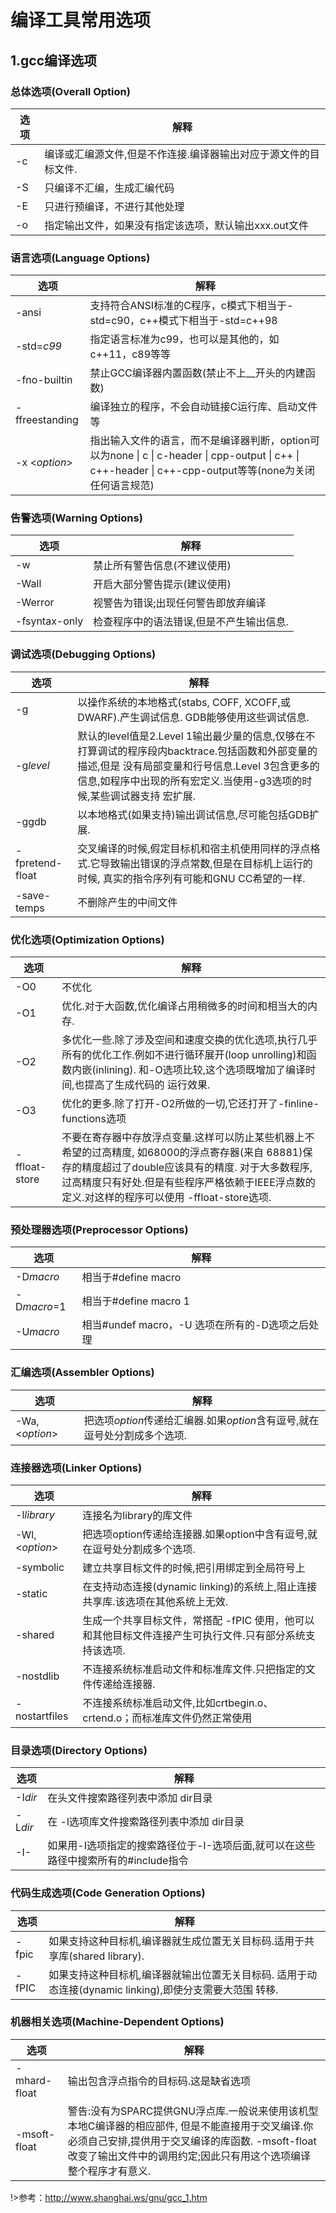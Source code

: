 # 编译工具常用选项

## 1.gcc编译选项


### 总体选项(Overall Option)

| 选项 | 解释                                                         |
| ---- | ------------------------------------------------------------ |
| -c   | 编译或汇编源文件,但是不作连接.编译器输出对应于源文件的目标文件. |
| -S   | 只编译不汇编，生成汇编代码                                   |
| -E   | 只进行预编译，不进行其他处理                                 |
| -o   | 指定输出文件，如果没有指定该选项，默认输出xxx.out文件        |

### 语言选项(Language Options)

| 选项           | 解释                                                         |
| -------------- | ------------------------------------------------------------ |
| -ansi          | 支持符合ANSI标准的C程序，c模式下相当于-std=c90，c++模式下相当于-std=c++98 |
| -std=*c99*     | 指定语言标准为c99，也可以是其他的，如c++11，c89等等          |
| -fno-builtin   | 禁止GCC编译器内置函数(禁止不上__开头的内建函数)              |
| -ffreestanding | 编译独立的程序，不会自动链接C运行库、启动文件等              |
| -x <*option*>  | 指出输入文件的语言，而不是编译器判断，option可以为none \| c \| c-header \| cpp-output \| c++ \|  c++-header \| c++-cpp-output等等(none为关闭任何语言规范) |

### 告警选项(Warning Options)

| 选项          | 解释                                     |
| ------------- | ---------------------------------------- |
| -w            | 禁止所有警告信息(不建议使用)             |
| -Wall         | 开启大部分警告提示(建议使用)             |
| -Werror       | 视警告为错误;出现任何警告即放弃编译      |
| -fsyntax-only | 检查程序中的语法错误,但是不产生输出信息. |

### 调试选项(Debugging Options)

| 选项            | 解释                                                         |
| --------------- | ------------------------------------------------------------ |
| -g              | 以操作系统的本地格式(stabs, COFF, XCOFF,或DWARF).产生调试信息. GDB能够使用这些调试信息. |
| -g*level*       | 默认的level值是2.Level 1输出最少量的信息,仅够在不打算调试的程序段内backtrace.包括函数和外部变量的描述,但是 没有局部变量和行号信息.Level 3包含更多的信息,如程序中出现的所有宏定义.当使用-g3选项的时候,某些调试器支持 宏扩展. |
| -ggdb           | 以本地格式(如果支持)输出调试信息,尽可能包括GDB扩展.          |
| -fpretend-float | 交叉编译的时候,假定目标机和宿主机使用同样的浮点格式.它导致输出错误的浮点常数,但是在目标机上运行的时候, 真实的指令序列有可能和GNU CC希望的一样. |
| -save-temps     | 不删除产生的中间文件                                         |

### 优化选项(Optimization Options)

| 选项          | 解释                                                         |
| ------------- | ------------------------------------------------------------ |
| -O0           | 不优化                                                       |
| -O1           | 优化.对于大函数,优化编译占用稍微多的时间和相当大的内存.      |
| -O2           | 多优化一些.除了涉及空间和速度交换的优化选项,执行几乎所有的优化工作.例如不进行循环展开(loop unrolling)和函数内嵌(inlining). 和-O选项比较,这个选项既增加了编译时间,也提高了生成代码的 运行效果. |
| -O3           | 优化的更多.除了打开-O2所做的一切,它还打开了-finline-functions选项 |
| -ffloat-store | 不要在寄存器中存放浮点变量.这样可以防止某些机器上不希望的过高精度, 如68000的浮点寄存器(来自 68881)保存的精度超过了double应该具有的精度.  对于大多数程序,过高精度只有好处.但是有些程序严格依赖于IEEE浮点数的定义.对这样的程序可以使用 -ffloat-store选项. |

### 预处理器选项(Preprocessor Options)

| 选项        | 解释                                             |
| ----------- | ------------------------------------------------ |
| -D*macro*   | 相当于#define macro                              |
| -D*macro*=1 | 相当于#define macro 1                            |
| -U*macro*   | 相当#undef  macro，-U 选项在所有的-D选项之后处理 |

### 汇编选项(Assembler Options)

| 选项           | 解释                                                         |
| -------------- | ------------------------------------------------------------ |
| -Wa,<*option*> | 把选项*option*传递给汇编器.如果*option*含有逗号,就在逗号处分割成多个选项. |

### 连接器选项(Linker Options)

| 选项           | 解释                                                         |
| -------------- | ------------------------------------------------------------ |
| -l*library*    | 连接名为library的库文件                                      |
| -Wl,<*option*> | 把选项option传递给连接器.如果option中含有逗号,就在逗号处分割成多个选项. |
| -symbolic      | 建立共享目标文件的时候,把引用绑定到全局符号上                |
| -static        | 在支持动态连接(dynamic linking)的系统上,阻止连接共享库.该选项在其他系统上无效. |
| -shared        | 生成一个共享目标文件，常搭配 -fPIC 使用，他可以和其他目标文件连接产生可执行文件.只有部分系统支持该选项. |
| -nostdlib      | 不连接系统标准启动文件和标准库文件.只把指定的文件传递给连接器. |
| -nostartfiles  | 不连接系统标准启动文件,比如crtbegin.o、crtend.o；而标准库文件仍然正常使用 |

### 目录选项(Directory Options)

| 选项    | 解释                                                         |
| ------- | ------------------------------------------------------------ |
| -I*dir* | 在头文件搜索路径列表中添加 dir目录                           |
| -L*dir* | 在 -l选项库文件搜索路径列表中添加 dir目录                    |
| -I-     | 如果用-I选项指定的搜索路径位于-I-选项后面,就可以在这些路径中搜索所有的#include指令 |

### 代码生成选项(Code Generation Options)

| 选项  | 解释                                                         |
| ----- | ------------------------------------------------------------ |
| -fpic | 如果支持这种目标机,编译器就生成位置无关目标码.适用于共享库(shared library). |
| -fPIC | 如果支持这种目标机,编译器就输出位置无关目标码. 适用于动态连接(dynamic linking),即使分支需要大范围 转移. |


### 机器相关选项(Machine-Dependent Options)

| 选项         | 解释                                                         |
| ------------ | ------------------------------------------------------------ |
| -mhard-float | 输出包含浮点指令的目标码.这是缺省选项                        |
| -msoft-float | 警告:没有为SPARC提供GNU浮点库.一般说来使用该机型本地C编译器的相应部件, 但是不能直接用于交叉编译.你必须自己安排,提供用于交叉编译的库函数.  -msoft-float改变了输出文件中的调用约定;因此只有用这个选项编译整个程序才有意义. |

!>参考：http://www.shanghai.ws/gnu/gcc_1.htm
